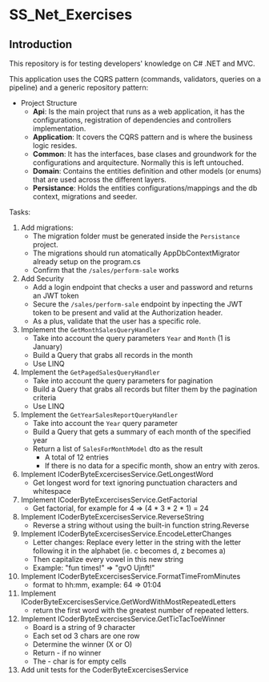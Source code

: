 # SS_Net_Exercises

## Introduction
This repository is for testing developers' knowledge on C# .NET and MVC.

This application uses the CQRS pattern (commands, validators, queries on a pipeline) and a generic repository pattern:
  - Project Structure
    - __Api__: 
      Is the main project that runs as a web application, it has the configurations, registration of dependencies and controllers implementation.
    - __Application__:
      It covers the CQRS pattern and is where the business logic resides.
    - __Common__: 
      It has the interfaces, base clases and groundwork for the configurations and arquitecture. Normally this is left untouched.
    - __Domain__: 
      Contains the entities definition and other models (or enums) that are used across the different layers.
    - __Persistance__: 
      Holds the entities configurations/mappings and the db context, migrations and seeder.

Tasks:
1. Add migrations:
   - The migration folder must be generated inside the `Persistance` project.
   - The migrations should run atomatically AppDbContextMigrator already setup on the program.cs
   - Confirm that the `/sales/perform-sale` works
2. Add Security
   - Add a login endpoint that checks a user and password and returns an JWT token
   - Secure the `/sales/perform-sale` endpoint by inpecting the JWT token to be present and valid at the Authorization header.
   - As a plus, validate that the user has a specific role.
3. Implement the `GetMonthSalesQueryHandler`
   - Take into account the query parameters `Year` and `Month` (1 is January)
   - Build a Query that grabs all records in the month
   - Use LINQ
5. Implement the `GetPagedSalesQueryHandler`
   - Take into account the query parameters for pagination
   - Build a Query that grabs all records but filter them by the pagination criteria
   - Use LINQ
4. Implement the `GetYearSalesReportQueryHandler`
   - Take into account the `Year` query parameter
   - Build a Query that gets a summary of each month of the specified year
   - Return a list of `SalesForMonthModel` dto as the result
     - A total of 12 entries
     - If there is no data for a specific month, show an entry with zeros.
5. Implement ICoderByteExcercisesService.GetLongestWord
   - Get longest word for text ignoring punctuation characters and whitespace
6. Implement ICoderByteExcercisesService.GetFactorial
   - Get factorial, for example for 4 => (4 * 3 * 2 * 1) = 24
7. Implement ICoderByteExcercisesService.ReverseString
   - Reverse a string without using the built-in function string.Reverse
8. Implement ICoderByteExcercisesService.EncodeLetterChanges
   - Letter changes: Replace every letter in the string with the letter following it in the alphabet (ie. c becomes d, z becomes a)
   - Then capitalize every vowel in this new string
   - Example: "fun times!" => "gvO Ujnft!"
9.  Implement ICoderByteExcercisesService.FormatTimeFromMinutes
    - format to hh:mm, example: 64 => 01:04 
10. Implement ICoderByteExcercisesService.GetWordWithMostRepeatedLetters
    - return the first word with the greatest number of repeated letters.
11. Implement ICoderByteExcercisesService.GetTicTacToeWinner
    - Board is a string of 9 character
    - Each set od 3 chars are one row
    - Determine the winner (X or O)
    - Return - if no winner
    - The - char is for empty cells
12. Add unit tests for the CoderByteExcercisesService